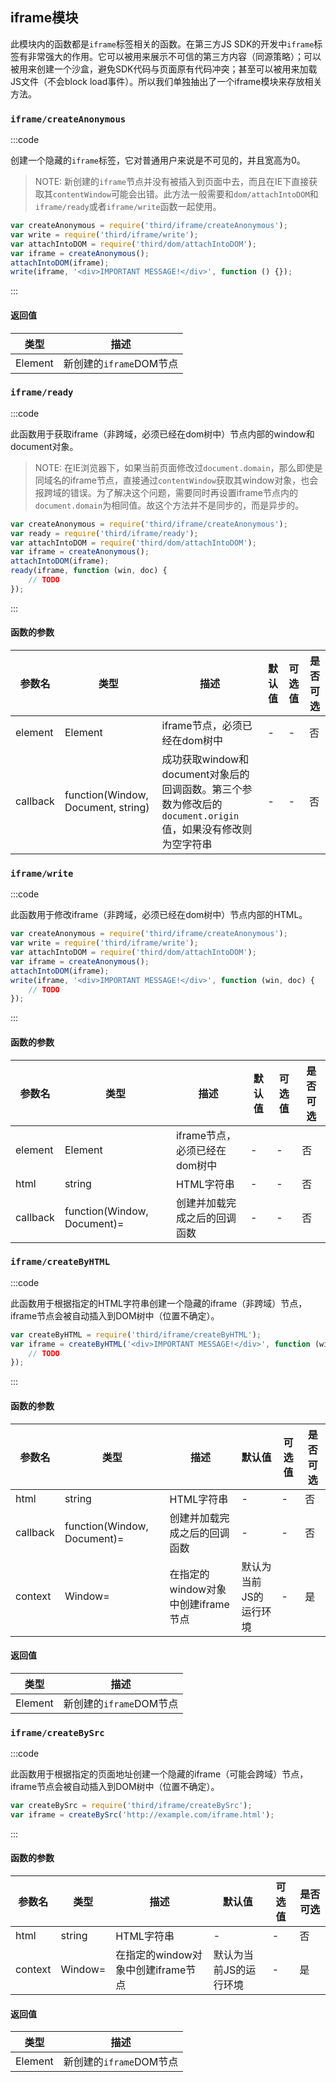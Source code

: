 ## iframe模块

此模块内的函数都是`iframe`标签相关的函数。在第三方JS SDK的开发中`iframe`标签有非常强大的作用。它可以被用来展示不可信的第三方内容（同源策略）；可以被用来创建一个沙盒，避免SDK代码与页面原有代码冲突；甚至可以被用来加载JS文件（不会block load事件）。所以我们单独抽出了一个iframe模块来存放相关方法。


### `iframe/createAnonymous`

:::code

创建一个隐藏的`iframe`标签，它对普通用户来说是不可见的，并且宽高为0。

> NOTE: 新创建的`iframe`节点并没有被插入到页面中去，而且在IE下直接获取其`contentWindow`可能会出错。此方法一般需要和`dom/attachIntoDOM`和`iframe/ready`或者`iframe/write`函数一起使用。

```javascript
var createAnonymous = require('third/iframe/createAnonymous');
var write = require('third/iframe/write');
var attachIntoDOM = require('third/dom/attachIntoDOM');
var iframe = createAnonymous();
attachIntoDOM(iframe);
write(iframe, '<div>IMPORTANT MESSAGE!</div>', function () {});
```
:::

#### 返回值

| 类型 | 描述 |
| ---- | ---- |
| Element | 新创建的`iframe`DOM节点 |


### `iframe/ready`

:::code

此函数用于获取iframe（非跨域，必须已经在dom树中）节点内部的window和document对象。

> NOTE: 在IE浏览器下，如果当前页面修改过`document.domain`，那么即使是同域名的iframe节点，直接通过`contentWindow`获取其window对象，也会报跨域的错误。为了解决这个问题，需要同时再设置iframe节点内的`document.domain`为相同值。故这个方法并不是同步的，而是异步的。

```javascript
var createAnonymous = require('third/iframe/createAnonymous');
var ready = require('third/iframe/ready');
var attachIntoDOM = require('third/dom/attachIntoDOM');
var iframe = createAnonymous();
attachIntoDOM(iframe);
ready(iframe, function (win, doc) {
    // TODO
});
```
:::

#### 函数的参数

| 参数名 | 类型 | 描述 | 默认值 | 可选值 | 是否可选 |
| ----- | ---- | ---- | ----- | ------ | ------- |
| element  | Element | iframe节点，必须已经在dom树中 | - | - | 否 |
| callback | function(Window, Document, string) | 成功获取window和document对象后的回调函数。第三个参数为修改后的`document.origin`值，如果没有修改则为空字符串 | - | - | 否 |


### `iframe/write`

:::code

此函数用于修改iframe（非跨域，必须已经在dom树中）节点内部的HTML。

```javascript
var createAnonymous = require('third/iframe/createAnonymous');
var write = require('third/iframe/write');
var attachIntoDOM = require('third/dom/attachIntoDOM');
var iframe = createAnonymous();
attachIntoDOM(iframe);
write(iframe, '<div>IMPORTANT MESSAGE!</div>', function (win, doc) {
    // TODO
});
```
:::

#### 函数的参数

| 参数名 | 类型 | 描述 | 默认值 | 可选值 | 是否可选 |
| ----- | ---- | ---- | ----- | ------ | ------- |
| element  | Element | iframe节点，必须已经在dom树中 | - | - | 否 |
| html     | string  | HTML字符串 | - | - | 否 |
| callback | function(Window, Document)= | 创建并加载完成之后的回调函数 | - | - | 否 |


### `iframe/createByHTML`

:::code

此函数用于根据指定的HTML字符串创建一个隐藏的iframe（非跨域）节点，iframe节点会被自动插入到DOM树中（位置不确定）。

```javascript
var createByHTML = require('third/iframe/createByHTML');
var iframe = createByHTML('<div>IMPORTANT MESSAGE!</div>', function (win, doc) {
    // TODO
});
```
:::

#### 函数的参数

| 参数名 | 类型 | 描述 | 默认值 | 可选值 | 是否可选 |
| ----- | ---- | ---- | ----- | ------ | ------- |
| html     | string  | HTML字符串 | - | - | 否 |
| callback | function(Window, Document)= | 创建并加载完成之后的回调函数 | - | - | 否 |
| context  | Window= | 在指定的window对象中创建iframe节点 | 默认为当前JS的运行环境 | - | 是

#### 返回值

| 类型 | 描述 |
| ---- | ---- |
| Element | 新创建的`iframe`DOM节点 |


### `iframe/createBySrc`

:::code

此函数用于根据指定的页面地址创建一个隐藏的iframe（可能会跨域）节点，iframe节点会被自动插入到DOM树中（位置不确定）。

```javascript
var createBySrc = require('third/iframe/createBySrc');
var iframe = createBySrc('http://example.com/iframe.html');
```
:::

#### 函数的参数

| 参数名 | 类型 | 描述 | 默认值 | 可选值 | 是否可选 |
| ----- | ---- | ---- | ----- | ------ | ------- |
| html     | string  | HTML字符串 | - | - | 否 |
| context  | Window= | 在指定的window对象中创建iframe节点 | 默认为当前JS的运行环境 | - | 是

#### 返回值

| 类型 | 描述 |
| ---- | ---- |
| Element | 新创建的`iframe`DOM节点 |
